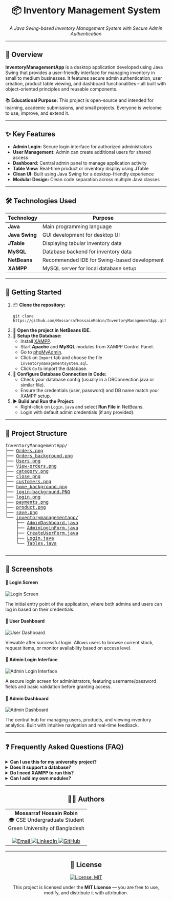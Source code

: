 <div align="center">
  <h1>📦 Inventory Management System</h1>
  <p><em>A Java Swing-based Inventory Management System with Secure Admin Authentication</em></p>
</div>

---

<div>
  <h2>📌 Overview</h2>
  <p>
    <strong>InventoryManagementApp</strong> is a desktop application developed using Java Swing that provides a user-friendly interface for managing inventory in small to medium businesses. 
    It features secure admin authentication, user creation, product table viewing, and dashboard functionalities – all built with object-oriented principles and reusable components.
    <br/><br/>
    📚 <strong>Educational Purpose:</strong> This project is open-source and intended for learning, academic submissions, and small projects. Everyone is welcome to use, improve, and extend it.
  </p>
</div>

---

<div>
  <h2>✨ Key Features</h2>
  <ul>
    <li><strong>Admin Login:</strong> Secure login interface for authorized administrators</li>
    <li><strong>User Management:</strong> Admin can create additional users for shared access</li>
    <li><strong>Dashboard:</strong> Central admin panel to manage application activity</li>
    <li><strong>Table View:</strong> Real-time product or inventory display using JTable</li>
    <li><strong>Clean UI:</strong> Built using Java Swing for a desktop-friendly experience</li>
    <li><strong>Modular Design:</strong> Clean code separation across multiple Java classes</li>
  </ul>
</div>

---

<div>
  <h2>🛠️ Technologies Used</h2>
  <table>
    <thead>
      <tr>
        <th>Technology</th>
        <th>Purpose</th>
      </tr>
    </thead>
    <tbody>
      <tr><td><strong>Java</strong></td><td>Main programming language</td></tr>
      <tr><td><strong>Java Swing</strong></td><td>GUI development for desktop UI</td></tr>
      <tr><td><strong>JTable</strong></td><td>Displaying tabular inventory data</td></tr>
      <tr><td><strong>MySQL</strong></td><td>Database backend for inventory data</td></tr>
      <tr><td><strong>NetBeans</strong></td><td>Recommended IDE for Swing-based development</td></tr>
      <tr><td><strong>XAMPP</strong></td><td>MySQL server for local database setup</td></tr>
    </tbody>
  </table>
</div>

---

<div>
  <h2>🚀 Getting Started</h2>
  <ol>
    <li>📦 <strong>Clone the repository:</strong>
      <pre><code>git clone https://github.com/MossarrafHossainRobin/InventoryManagementApp.git</code></pre>
    </li>
    <li>🔧 <strong>Open the project in NetBeans IDE.</strong></li>
    <li>💾 <strong>Setup the Database:</strong>
      <ul>
        <li>Install <a href="https://www.apachefriends.org/index.html" target="_blank">XAMPP</a>.</li>
        <li>Start <strong>Apache</strong> and <strong>MySQL</strong> modules from XAMPP Control Panel.</li>
        <li>Go to <a href="http://localhost/phpmyadmin" target="_blank">phpMyAdmin</a>.</li>
        <li>Click on <code>Import</code> tab and choose the file <code>inventorymanagementsystem.sql</code>.</li>
        <li>Click <code>Go</code> to import the database.</li>
      </ul>
    </li>
    <li>🧩 <strong>Configure Database Connection in Code:</strong>
      <ul>
        <li>Check your database config (usually in a DBConnection.java or similar file).</li>
        <li>Ensure the credentials (user, password) and DB name match your XAMPP setup.</li>
      </ul>
    </li>
    <li>▶️ <strong>Build and Run the Project:</strong>
      <ul>
        <li>Right-click on <code>Login.java</code> and select <strong>Run File</strong> in NetBeans.</li>
        <li>Login with default admin credentials (if any provided).</li>
      </ul>
    </li>
  </ol>
</div>

---

<div>
  <h2>📁 Project Structure</h2>
  <pre style="font-family: monospace;">
InventoryManagementApp/
├── <a href="Orders.png">Orders.png</a>
├── <a href="Orders_background.png">Orders_background.png</a>
├── <a href="Users.png">Users.png</a>
├── <a href="View-orders.png">View-orders.png</a>
├── <a href="category.png">category.png</a>
├── <a href="close.png">close.png</a>
├── <a href="customers.png">customers.png</a>
├── <a href="home_background.png">home_background.png</a>
├── <a href="login-background.PNG">login-background.PNG</a>
├── <a href="login.png">login.png</a>
├── <a href="payments.png">payments.png</a>
├── <a href="product.png">product.png</a>
├── <a href="save.png">save.png</a>
└── <a href="inventorymanagementapp/">inventorymanagementapp/</a>
    ├── <a href="AdminDashboard.java">AdminDashboard.java</a>
    ├── <a href="AdminLoginForm.java">AdminLoginForm.java</a>
    ├── <a href="CreateUserForm.java">CreateUserForm.java</a>
    ├── <a href="Login.java">Login.java</a>
    └── <a href="Tables.java">Tables.java</a>
  </pre>
</div>


---

<div>
  <h2>📸 Screenshots</h2>
  <h4>🔑 Login Screen</h4>
  <img src="login-inventroy.png" alt="Login Screen"/>
  <p>The initial entry point of the application, where both admins and users can log in based on their credentials.</p>

  <h4>💼 User Dashboard</h4>
  <img src="user-dashboard-inventory.png" alt="User Dashboard"/>
  <p>Viewable after successful login. Allows users to browse current stock, request items, or monitor availability based on access level.</p>

  <h4>🔐 Admin Login Interface</h4>
  <img src="admin-login-inventory.png" alt="Admin Login Interface"/>
  <p>A secure login screen for administrators, featuring username/password fields and basic validation before granting access.</p>

  <h4>📅 Admin Dashboard</h4>
  <img src="admin-dashboard-inventory.png" alt="Admin Dashboard"/>
  <p>The central hub for managing users, products, and viewing inventory analytics. Built with intuitive navigation and real-time feedback.</p>
</div>

---

<div>
  <h2>❓ Frequently Asked Questions (FAQ)</h2>
  <details>
    <summary><strong>Can I use this for my university project?</strong></summary>
    <p>✅ Yes! It’s ideal for academic use and learning purposes.</p>
  </details>

  <details>
    <summary><strong>Does it support a database?</strong></summary>
    <p>✅ Yes, this project uses MySQL as the backend database. A ready-to-use SQL file <pre style="font-family: monospace;"> <a href="inventorymanagementsystem.sql">inventorymanagementsystem.sql</a> is provided for setup.</p></pre> 
  </details>

  <details>
    <summary><strong>Do I need XAMPP to run this?</strong></summary>
    <p>🟡 Yes. XAMPP is needed to run the MySQL server locally and manage the inventory database.</p>
  </details>

  <details>
    <summary><strong>Can I add my own modules?</strong></summary>
    <p>✅ Absolutely! The code is modular and clean – perfect for customization.</p>
  </details>
</div>

---

<div align="center">
  <h2>👨‍💻 Authors</h2>
  <table>
    <tr>
      <td align="center" valign="top">
        <strong>Mossarraf Hossain Robin</strong><br/>
        🎓 CSE Undergraduate Student<br/>
        Green University of Bangladesh<br/><br/>
        <a href="mailto:mossarrafhossainrobin@gmail.com" target="_blank">
          <img src="https://img.shields.io/badge/Email-D14836?style=flat-square&logo=gmail&logoColor=white" alt="Email"/>
        </a>
        <a href="https://linkedin.com/in/mossarrafhossainrobin" target="_blank">
          <img src="https://img.shields.io/badge/LinkedIn-0A66C2?style=flat-square&logo=linkedin&logoColor=white" alt="LinkedIn"/>
        </a>
        <a href="https://github.com/MossarrafHossainRobin" target="_blank">
          <img src="https://img.shields.io/badge/GitHub-181717?style=flat-square&logo=github&logoColor=white" alt="GitHub"/>
        </a>
      </td>
    </tr>
  </table>
</div>

---

<div align="center">
  <h2>📃 License</h2>
  <p>
    <a href="https://opensource.org/licenses/MIT" target="_blank">
      <img src="https://img.shields.io/badge/License-MIT-blue.svg?style=for-the-badge" alt="License: MIT"/>
    </a>
  </p>
  <p>This project is licensed under the <strong>MIT License</strong> — you are free to use, modify, and distribute it with attribution.</p>
</div>
